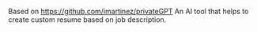 Based on https://github.com/imartinez/privateGPT
An AI tool that helps to create custom resume based on job description.